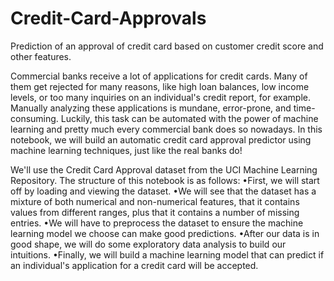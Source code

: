 # Credit-Card-Approvals
Prediction of an approval of credit card based on customer credit score and other features.

Commercial banks receive a lot of applications for credit cards. Many of them get rejected for many reasons, like high loan balances, low income levels, or too many inquiries on an individual's credit report, for example. Manually analyzing these applications is mundane, error-prone, and time-consuming. Luckily, this task can be automated with the power of machine learning and pretty much every commercial bank does so nowadays. In this notebook, we will build an automatic credit card approval predictor using machine learning techniques, just like the real banks do!


We'll use the Credit Card Approval dataset from the UCI Machine Learning Repository. The structure of this notebook is as follows:
•First, we will start off by loading and viewing the dataset.
•We will see that the dataset has a mixture of both numerical and non-numerical features, that it contains values from different ranges, plus that it contains a number of missing entries.
•We will have to preprocess the dataset to ensure the machine learning model we choose can make good predictions.
•After our data is in good shape, we will do some exploratory data analysis to build our intuitions.
•Finally, we will build a machine learning model that can predict if an individual's application for a credit card will be accepted.




